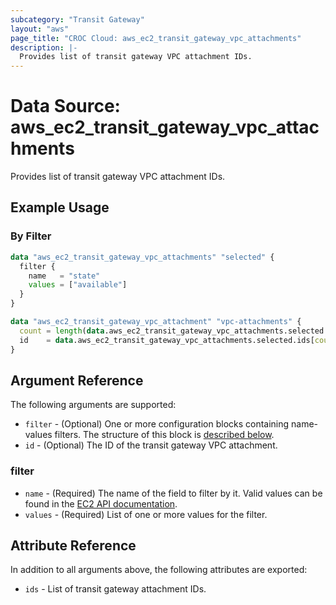 ```yaml
---
subcategory: "Transit Gateway"
layout: "aws"
page_title: "CROC Cloud: aws_ec2_transit_gateway_vpc_attachments"
description: |-
  Provides list of transit gateway VPC attachment IDs.
---
```


[describe-tgw-vpc-attachments]: https://docs.cloud.croc.ru/en/api/ec2/transit_gateways/DescribeTransitGatewayVpcAttachments.html

# Data Source: aws_ec2_transit_gateway_vpc_attachments

Provides list of transit gateway VPC attachment IDs.

## Example Usage

### By Filter

```terraform
data "aws_ec2_transit_gateway_vpc_attachments" "selected" {
  filter {
    name   = "state"
    values = ["available"]
  }
}

data "aws_ec2_transit_gateway_vpc_attachment" "vpc-attachments" {
  count = length(data.aws_ec2_transit_gateway_vpc_attachments.selected.ids)
  id    = data.aws_ec2_transit_gateway_vpc_attachments.selected.ids[count.index]
}
```

## Argument Reference

The following arguments are supported:

* `filter` - (Optional) One or more configuration blocks containing name-values filters.
  The structure of this block is [described below](#filter).
* `id` - (Optional) The ID of the transit gateway VPC attachment.

### filter

* `name` - (Required) The name of the field to filter by it.
  Valid values can be found in the [EC2 API documentation][describe-tgw-vpc-attachments].
* `values` - (Required) List of one or more values for the filter.

## Attribute Reference

In addition to all arguments above, the following attributes are exported:

* `ids` - List of transit gateway attachment IDs.
